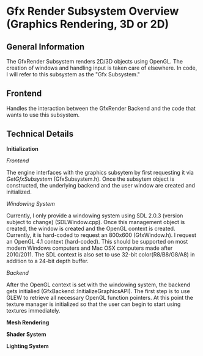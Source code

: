 Gfx Render Subsystem Overview (Graphics Rendering, 3D or 2D)
==============================================================================

General Information
------------------
The GfxRender Subsystem renders 2D/3D objects using OpenGL. The creation of windows and handling input is taken care of elsewhere. In code, I will refer to this subsystem as the "Gfx Subsystem."

Frontend
------------------
Handles the interaction between the GfxRender Backend and the code that wants to use this subsystem.

Technical Details
------------------
**Initialization**

*Frontend*

The engine interfaces with the graphics subsytem by first requesting it via *GetGfxSubsystem* (GfxSubsystem.h). Once the subsytem object is constructed, the underlying backend and the user window are created and initialized.

*Windowing System*

Currently, I only provide a windowing system using SDL 2.0.3 (version subject to change) (SDLWindow.cpp). Once this management object is created, the window is created and the OpenGL context is created. Currently, it is hard-coded to request an 800x600 (GfxWindow.h). I request an OpenGL 4.1 context (hard-coded). This should be supported on most modern Windows computers and Mac OSX computers made after 2010/2011. The SDL context is also set to use 32-bit color(R8/B8/G8/A8) in addition to a 24-bit depth buffer.

*Backend*

After the OpenGL context is set with the windowing system, the backend gets initialied (GfxBackend::InitializeGraphicsAPI). The first step is to use GLEW to retrieve all necessary OpenGL function pointers. At this point the texture manager is initialized so that the user can begin to start using textures immediately.

**Mesh Rendering**

**Shader System**

**Lighting System**
